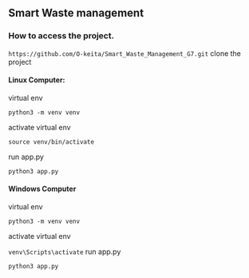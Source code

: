 ## Smart Waste management

### How to access the project.

`https://github.com/O-keita/Smart_Waste_Management_G7.git`
clone the project

#### Linux Computer:

virtual env

`python3 -m venv venv`

activate virtual env

`source venv/bin/activate`

run app.py

`python3 app.py`


#### Windows Computer
virtual env

`python3 -m venv venv`

activate virtual env

```venv\Scripts\activate```
run app.py

`python3 app.py`
